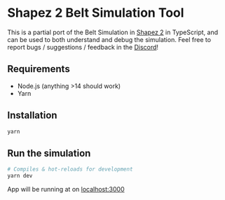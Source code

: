 # Shapez 2 Belt Simulation Tool

This is a partial port of the Belt Simulation in <a href="https://store.steampowered.com/app/2162800/shapez_2/" target="_blank">Shapez 2</a> in TypeScript, and can be used to both understand and debug the simulation. Feel free to report bugs / suggestions / feedback in the <a href="https://discord.com/invite/bvq5uGxW8G" target="_blank">Discord</a>!

## Requirements

-   Node.js (anything >14 should work)
-   Yarn

## Installation

```bash
yarn
```

## Run the simulation

```bash
# Compiles & hot-reloads for development
yarn dev
```

App will be running at on [localhost:3000](http://localhost:3000)
